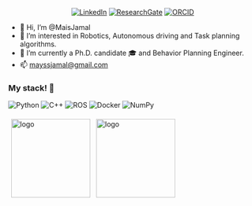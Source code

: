 <p align="center">
<!--     <a href="https://github.com/MaisJamal" target="_blank"><img alt="GitHub" src="https://img.shields.io/badge/-@MaisJamal-181717?style=flat-square&logo=GitHub&logoColor=white"></a> -->
    <a href="https://www.linkedin.com/in/maisjamal" target="_blank"><img alt="LinkedIn" src="https://img.shields.io/badge/-LinkedIn-0077B5?style=flat-square&logo=Linkedin&logoColor=white"></a>
    <a href="https://www.researchgate.net/profile/Mais-Jamal" target="_blank"><img alt="ResearchGate" src="https://img.shields.io/badge/-ResearchGate-00CCBB?style=flat-square&logo=ResearchGate&logoColor=white"></a>
    <a href="https://orcid.org/0000-0002-9662-0858" target="_blank"><img alt="ORCID" src="https://img.shields.io/badge/-ORCID-A6CE39?style=flat-square&logo=ORCID&logoColor=white"></a>
</p>

- 👋 Hi, I’m @MaisJamal
- 👀 I’m interested in Robotics, Autonomous driving and Task planning algorithms.
- 🌱 I’m currently a Ph.D. candidate 🎓 and Behavior Planning Engineer.
- 📫 mayssjamal@gmail.com

### My stack! :dango:
![Python](https://img.shields.io/badge/python-3670A0?style=for-the-badge&logo=python&logoColor=ffdd54)
![C++](https://img.shields.io/badge/c++-%2300599C.svg?style=for-the-badge&logo=c%2B%2B&logoColor=white)
![ROS](https://img.shields.io/badge/ros-%230A0FF9.svg?style=for-the-badge&logo=ros&logoColor=white)
![Docker](https://img.shields.io/badge/docker-%230db7ed.svg?style=for-the-badge&logo=docker&logoColor=white)
![NumPy](https://img.shields.io/badge/numpy-%23013243.svg?style=for-the-badge&logo=numpy&logoColor=white)


<img src="https://github-readme-stats-sigma-five.vercel.app/api?username=maisjamal&show_icons=true&theme=github_dark" alt="logo" height="160" align="left" style="margin: 6px; margin-bottom: 20px;" />
<img src="https://github-readme-stats-sigma-five.vercel.app/api/top-langs/?username=maisjamal&layout=compact&theme=github_dark" alt="logo" height="160" align="left" style="margin: 6px; margin-bottom: 20px;"  />



<!---
[![GitHub Streak](https://github-readme-streak-stats.herokuapp.com?user=maisjamal&theme=github-dark-blue)](https://git.io/streak-stats) 
--->





<!---
MaisJamal/MaisJamal is a ✨ special ✨ repository because its `README.md` (this file) appears on your GitHub profile.
You can click the Preview link to take a look at your changes.
--->

